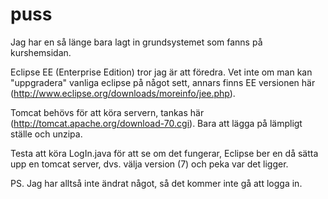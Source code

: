 puss
====

Jag har en så länge bara lagt in grundsystemet som fanns på kurshemsidan.

Eclipse EE (Enterprise Edition) tror jag är att föredra. Vet inte om man kan "uppgradera" vanliga eclipse på något sett, annars finns EE versionen här (http://www.eclipse.org/downloads/moreinfo/jee.php).

Tomcat behövs för att köra servern, tankas här (http://tomcat.apache.org/download-70.cgi). Bara att lägga på lämpligt ställe och unzipa.

Testa att köra LogIn.java för att se om det fungerar, Eclipse ber en då sätta upp en tomcat server, dvs. välja version (7) och peka var det ligger.

PS. Jag har alltså inte ändrat något, så det kommer inte gå att logga in.
